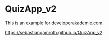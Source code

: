 # QuizApp_v2
This is an example for developerakademie.com.

https://sebastiangamroth.github.io/QuizApp_v2